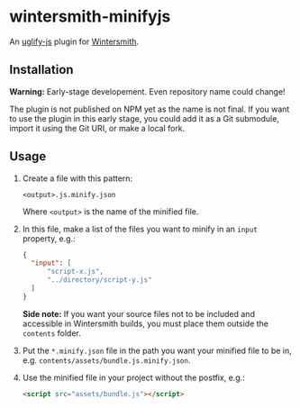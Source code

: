 # wintersmith-minifyjs
An [uglify-js](https://github.com/mishoo/UglifyJS2) plugin for [Wintersmith](https://github.com/jnordberg/wintersmith).

Installation
------------

**Warning:** Early-stage developement. Even repository name could change!

The plugin is not published on NPM yet as the name is not final. If you want to use the plugin in this early stage, you could add it as a Git submodule, import it using the Git URI, or make a local fork.

Usage
-----

1.  Create a file with this pattern:
    
    ```
    <output>.js.minify.json
    ```
    
    Where `<output>` is the name of the minified file.


2.  In this file, make a list of the files you want to minify in an `input` property, e.g.:
    
    ```json
    {
      "input": [
          "script-x.js",
          "../directory/script-y.js"
      ]
    }
    ```
    
    **Side note:** If you want your source files not to be included and accessible in Wintersmith builds, you must place them outside the `contents` folder.


3.  Put the `*.minify.json` file in the path you want your minified file to be in, e.g. `contents/assets/bundle.js.minify.json`.


4.  Use the minified file in your project without the postfix, e.g.:
    ```html
    <script src="assets/bundle.js"></script>
    ```
